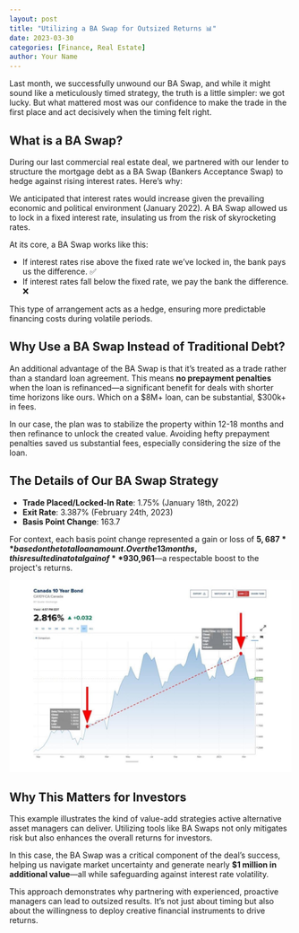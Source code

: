 ```yaml
---
layout: post
title: "Utilizing a BA Swap for Outsized Returns 📊"
date: 2023-03-30
categories: [Finance, Real Estate]
author: Your Name
---
```


Last month, we successfully unwound our BA Swap, and while it might sound like a meticulously timed strategy, the truth is a little simpler: we got lucky. But what mattered most was our confidence to make the trade in the first place and act decisively when the timing felt right.

## What is a BA Swap?

During our last commercial real estate deal, we partnered with our lender to structure the mortgage debt as a BA Swap (Bankers Acceptance Swap) to hedge against rising interest rates. Here’s why:

We anticipated that interest rates would increase given the prevailing economic and political environment (January 2022). A BA Swap allowed us to lock in a fixed interest rate, insulating us from the risk of skyrocketing rates.

At its core, a BA Swap works like this:

- If interest rates rise above the fixed rate we’ve locked in, the bank pays us the difference. ✅
- If interest rates fall below the fixed rate, we pay the bank the difference. ❌

This type of arrangement acts as a hedge, ensuring more predictable financing costs during volatile periods.

## Why Use a BA Swap Instead of Traditional Debt?

An additional advantage of the BA Swap is that it’s treated as a trade rather than a standard loan agreement. This means **no prepayment penalties** when the loan is refinanced—a significant benefit for deals with shorter time horizons like ours. Which on a $8M+ loan, can be substantial, $300k+ in fees.

In our case, the plan was to stabilize the property within 12-18 months and then refinance to unlock the created value. Avoiding hefty prepayment penalties saved us substantial fees, especially considering the size of the loan.

## The Details of Our BA Swap Strategy

- **Trade Placed/Locked-In Rate**: 1.75% (January 18th, 2022)  
- **Exit Rate**: 3.387% (February 24th, 2023)  
- **Basis Point Change**: 163.7  

For context, each basis point change represented a gain or loss of **$5,687** based on the total loan amount. Over the 13 months, this resulted in a total gain of **$930,961**—a respectable boost to the project's returns.

![Alt text](/assets/images/swap.jpeg)

## Why This Matters for Investors

This example illustrates the kind of value-add strategies active alternative asset managers can deliver. Utilizing tools like BA Swaps not only mitigates risk but also enhances the overall returns for investors.

In this case, the BA Swap was a critical component of the deal’s success, helping us navigate market uncertainty and generate nearly **$1 million in additional value**—all while safeguarding against interest rate volatility.

This approach demonstrates why partnering with experienced, proactive managers can lead to outsized results. It’s not just about timing but also about the willingness to deploy creative financial instruments to drive returns.
